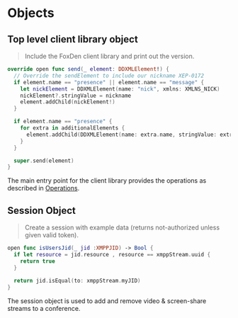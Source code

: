 # Objects
## Top level client library object

> Include the FoxDen client library and print out the version.
```swift
override open func send(_ element: DDXMLElement!) {
  // Override the sendElement to include our nickname XEP-0172
  if element.name == "presence" || element.name == "message" {
    let nickElement = DDXMLElement(name: "nick", xmlns: XMLNS_NICK)
    nickElement?.stringValue = nickname
    element.addChild(nickElement!)
  }

  if element.name == "presence" {
    for extra in additionalElements {
      element.addChild(DDXMLElement(name: extra.name, stringValue: extra.value))
    }
  }

  super.send(element)
}
```

The main entry point for the client library provides the operations as described in [Operations](#operations-object).

## Session Object

> Create a session with example data (returns not-authorized unless given valid token).
```swift
open func isUsersJid(_ jid :XMPPJID) -> Bool {
  if let resource = jid.resource , resource == xmppStream.uuid {
    return true
  }
        
  return jid.isEqual(to: xmppStream.myJID)
}
```

The session object is used to add and remove video & screen-share streams to a conference.
